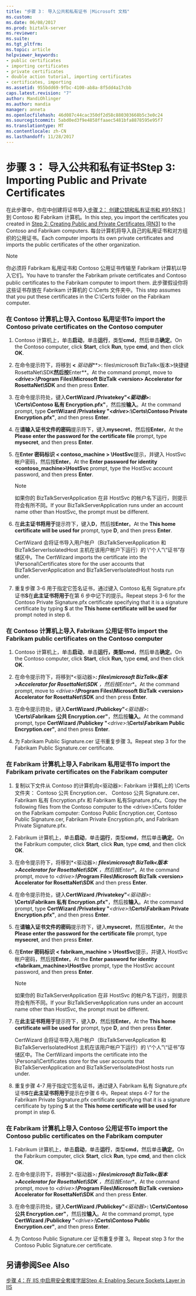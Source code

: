 ```yaml
---
title: "步骤 3： 导入公共和私有证书 |Microsoft 文档"
ms.custom: 
ms.date: 06/08/2017
ms.prod: biztalk-server
ms.reviewer: 
ms.suite: 
ms.tgt_pltfrm: 
ms.topic: article
helpviewer_keywords:
- public certificates
- importing certificates
- private certificates
- double action tutorial, importing certificates
- certificates, importing
ms.assetid: 955bdd69-9fbc-4100-ab8a-8f5dd4a17cbb
caps.latest.revision: "7"
author: MandiOhlinger
ms.author: mandia
manager: anneta
ms.openlocfilehash: 46d087c44cac350df2d58c880303668b5c3e0c24
ms.sourcegitcommit: 5abd0ed3f9e4858ffaaec5481bfa8878595e95f7
ms.translationtype: MT
ms.contentlocale: zh-CN
ms.lasthandoff: 11/28/2017
---
```

# <a name="step-3-importing-public-and-private-certificates"></a><span data-ttu-id="dcdb9-102">步骤 3： 导入公共和私有证书</span><span class="sxs-lookup"><span data-stu-id="dcdb9-102">Step 3: Importing Public and Private Certificates</span></span>
<span data-ttu-id="dcdb9-103">在此步骤中，你在中创建将证书导入[步骤 2： 创建公钥和私有证书和 #91;RN3 &#93;](../../adapters-and-accelerators/accelerator-rosettanet/step-2-creating-public-and-private-certificates.md)到 Contoso 和 Fabrikam 计算机。</span><span class="sxs-lookup"><span data-stu-id="dcdb9-103">In this step, you import the certificates you created in [Step 2: Creating Public and Private Certificates &#91;RN3&#93;](../../adapters-and-accelerators/accelerator-rosettanet/step-2-creating-public-and-private-certificates.md) to the Contoso and Fabrikam computers.</span></span> <span data-ttu-id="dcdb9-104">每台计算机将导入自己的私用证书和对方组织的公用证书。</span><span class="sxs-lookup"><span data-stu-id="dcdb9-104">Each computer imports its own private certificates and imports the public certificates of the other organization.</span></span>  
  
> [!NOTE]
>  <span data-ttu-id="dcdb9-105">你必须将 Fabrikam 私用证书和 Contoso 公用证书传输至 Fabrikam 计算机以导入它们。</span><span class="sxs-lookup"><span data-stu-id="dcdb9-105">You have to transfer the Fabrikam private certificates and Contoso public certificates to the Fabrikam computer to import them.</span></span> <span data-ttu-id="dcdb9-106">此步骤假设你将这些证书存放在 Fabrikam 计算机的 C:\Certs 文件夹中。</span><span class="sxs-lookup"><span data-stu-id="dcdb9-106">This step assumes that you put these certificates in the C:\Certs folder on the Fabrikam computer.</span></span>  
  
### <a name="to-import-the-contoso-private-certificates-on-the-contoso-computer"></a><span data-ttu-id="dcdb9-107">在 Contoso 计算机上导入 Contoso 私用证书</span><span class="sxs-lookup"><span data-stu-id="dcdb9-107">To import the Contoso private certificates on the Contoso computer</span></span>  
  
1.  <span data-ttu-id="dcdb9-108">Contoso 计算机上，单击**启动**，单击**运行**，类型**cmd**，然后单击**确定**。</span><span class="sxs-lookup"><span data-stu-id="dcdb9-108">On the Contoso computer, click **Start**, click **Run**, type **cmd**, and then click **OK**.</span></span>  
  
2.  <span data-ttu-id="dcdb9-109">在命令提示符下，将移到 **\<** *驱动器***\>: files\microsoft BizTalk\<版本\>快捷键RosettaNet\SDK**然后按**Enter**。</span><span class="sxs-lookup"><span data-stu-id="dcdb9-109">At the command prompt, move to **\<***drive***\>:\Program Files\Microsoft BizTalk \<version\> Accelerator for RosettaNet\SDK** and then press **Enter**.</span></span>  
  
3.  <span data-ttu-id="dcdb9-110">在命令提示符处，键入**CertWizard /Privatekey"\<***驱动器***\>: \Certs\Contoso 私有 Encryption.pfx"**，然后按**输入**。</span><span class="sxs-lookup"><span data-stu-id="dcdb9-110">At the command prompt, type **CertWizard /Privatekey "\<***drive***\>:\Certs\Contoso Private Encryption.pfx"**, and then press **Enter**.</span></span>  
  
4.  <span data-ttu-id="dcdb9-111">在**请输入证书文件的密码**提示符下，键入**mysecret**，然后按**Enter**。</span><span class="sxs-lookup"><span data-stu-id="dcdb9-111">At the **Please enter the password for the certificate file** prompt, type **mysecret**, and then press **Enter**.</span></span>  
  
5.  <span data-ttu-id="dcdb9-112">在**Enter 密码标识 < contoso_machine > \HostSvc**提示，并键入 HostSvc 帐户密码，然后按**Enter**。</span><span class="sxs-lookup"><span data-stu-id="dcdb9-112">At the **Enter password for identity <contoso_machine>\HostSvc** prompt, type the HostSvc account password, and then press **Enter**.</span></span>  
  
    > [!NOTE]
    >  <span data-ttu-id="dcdb9-113">如果你的 BizTalkServerApplication 在非 HostSvc 的帐户名下运行，则提示符会有所不同。</span><span class="sxs-lookup"><span data-stu-id="dcdb9-113">If your BizTalkServerApplication runs under an account name other than HostSvc, the prompt must be different.</span></span>  
  
6.  <span data-ttu-id="dcdb9-114">在**此主证书将用于**提示符下，键入**D**，然后按**Enter**。</span><span class="sxs-lookup"><span data-stu-id="dcdb9-114">At the **This home certificate will be used for** prompt, type **D**, and then press **Enter**.</span></span>  
  
     <span data-ttu-id="dcdb9-115">CertWizard 会将证书导入用户帐户（BizTalkServerApplication 和 BizTalkServerIsolatedHost 主机在该用户帐户下运行）的 \“个人”\“证书”存储区中。</span><span class="sxs-lookup"><span data-stu-id="dcdb9-115">The CertWizard imports the certificate into the \Personal\Certificates store for the user accounts that BizTalkServerApplication and BizTalkServerIsolatedHost hosts run under.</span></span>  
  
7.  <span data-ttu-id="dcdb9-116">重复步骤 3-6 用于指定它签名证书，通过键入 Contoso 私有 Signature.pfx 证书**S**在**此主证书将用于**在第 6 步中记下的提示。</span><span class="sxs-lookup"><span data-stu-id="dcdb9-116">Repeat steps 3-6 for the Contoso Private Signature.pfx certificate specifying that it is a signature certificate by typing **S** at the **This home certificate will be used for** prompt noted in step 6.</span></span>  
  
### <a name="to-import-the-fabrikam-public-certificates-on-the-contoso-computer"></a><span data-ttu-id="dcdb9-117">在 Contoso 计算机上导入 Fabrikam 公用证书</span><span class="sxs-lookup"><span data-stu-id="dcdb9-117">To import the Fabrikam public certificates on the Contoso computer</span></span>  
  
1.  <span data-ttu-id="dcdb9-118">Contoso 计算机上，单击**启动**，单击**运行，**类型**cmd**，然后单击**确定**。</span><span class="sxs-lookup"><span data-stu-id="dcdb9-118">On the Contoso computer, click **Start**, click **Run,** type **cmd**, and then click **OK**.</span></span>  
  
2.  <span data-ttu-id="dcdb9-119">在命令提示符下，将移到*\<驱动器\>***: files\microsoft BizTalk\<版本\>Accelerator for RosettaNet\SDK** ，然后按**Enter**。</span><span class="sxs-lookup"><span data-stu-id="dcdb9-119">At the command prompt, move to *\<drive\>***:\Program Files\Microsoft BizTalk \<version\> Accelerator for RosettaNet\SDK** and then press **Enter**.</span></span>  
  
3.  <span data-ttu-id="dcdb9-120">在命令提示符处，键入**CertWizard /Publickey"***\<驱动器\>***: \Certs\Fabrikam 公共 Encryption.cer"**，然后按**输入**。</span><span class="sxs-lookup"><span data-stu-id="dcdb9-120">At the command prompt, type **CertWizard /Publickey "***\<drive\>***:\Certs\Fabrikam Public Encryption.cer"**, and then press **Enter**.</span></span>  
  
4.  <span data-ttu-id="dcdb9-121">为 Fabrikam Public Signature.cer 证书重复步骤 3。</span><span class="sxs-lookup"><span data-stu-id="dcdb9-121">Repeat step 3 for the Fabrikam Public Signature.cer certificate.</span></span>  
  
### <a name="to-import-the-fabrikam-private-certificates-on-the-fabrikam-computer"></a><span data-ttu-id="dcdb9-122">在 Fabrikam 计算机上导入 Fabrikam 私用证书</span><span class="sxs-lookup"><span data-stu-id="dcdb9-122">To import the Fabrikam private certificates on the Fabrikam computer</span></span>  
  
1.  <span data-ttu-id="dcdb9-123">复制以下文件从 Contoso 的计算机向\<驱动器\>: Fabrikam 计算机上的 \Certs 文件夹： Contoso 公共 Encryption.cer、 Contoso 公共 Signature.cer、 Fabrikam 私有 Encryption.pfx 和 Fabrikam 私有Signature.pfx。</span><span class="sxs-lookup"><span data-stu-id="dcdb9-123">Copy the following files from the Contoso computer to the \<drive\>:\Certs folder on the Fabrikam computer: Contoso Public Encryption.cer, Contoso Public Signature.cer, Fabrikam Private Encryption.pfx, and Fabrikam Private Signature.pfx.</span></span>  
  
2.  <span data-ttu-id="dcdb9-124">Fabrikum 计算机上，单击**启动**，单击**运行**，类型**cmd**，然后单击**确定**。</span><span class="sxs-lookup"><span data-stu-id="dcdb9-124">On the Fabrikum computer, click **Start**, click **Run**, type **cmd**, and then click **OK**.</span></span>  
  
3.  <span data-ttu-id="dcdb9-125">在命令提示符下，将移到*\<驱动器\>***: files\microsoft BizTalk\<版本\>Accelerator for RosettaNet\SDK** ，然后按**Enter**。</span><span class="sxs-lookup"><span data-stu-id="dcdb9-125">At the command prompt, move to *\<drive\>***:\Program Files\Microsoft BizTalk \<version\> Accelerator for RosettaNet\SDK** and then press **Enter**.</span></span>  
  
4.  <span data-ttu-id="dcdb9-126">在命令提示符处，键入**CertWizard /Privatekey"***\<驱动器\>***: \Certs\Fabrikam 私有 Encryption.pfx"**，然后按**输入**。</span><span class="sxs-lookup"><span data-stu-id="dcdb9-126">At the command prompt, type **CertWizard /Privatekey "***\<drive\>***:\Certs\Fabrikam Private Encryption.pfx"**, and then press **Enter**.</span></span>  
  
5.  <span data-ttu-id="dcdb9-127">在**请输入证书文件的密码**提示符下，键入**mysecret**，然后按**Enter**。</span><span class="sxs-lookup"><span data-stu-id="dcdb9-127">At the **Please enter the password for the certificate file** prompt, type **mysecret**, and then press **Enter**.</span></span>  
  
6.  <span data-ttu-id="dcdb9-128">在**Enter 密码标识 < fabrikam_machine > \HostSvc**提示，并键入 HostSvc 帐户密码，然后按**Enter**。</span><span class="sxs-lookup"><span data-stu-id="dcdb9-128">At the **Enter password for identity <fabrikam_machine>\HostSvc** prompt, type the HostSvc account password, and then press **Enter**.</span></span>  
  
    > [!NOTE]
    >  <span data-ttu-id="dcdb9-129">如果你的 BizTalkServerApplication 在非 HostSvc 的帐户名下运行，则提示符会有所不同。</span><span class="sxs-lookup"><span data-stu-id="dcdb9-129">If your BizTalkServerApplication runs under an account name other than HostSvc, the prompt must be different.</span></span>  
  
7.  <span data-ttu-id="dcdb9-130">在**此主证书将用于**提示符下，键入**D**，然后按**Enter**。</span><span class="sxs-lookup"><span data-stu-id="dcdb9-130">At the **This home certificate will be used for** prompt, type **D**, and then press **Enter**.</span></span>  
  
     <span data-ttu-id="dcdb9-131">CertWizard 会将证书导入用户帐户（BizTalkServerApplication 和 BizTalkServerIsolatedHost 主机在该用户帐户下运行）的 \“个人”\“证书”存储区中。</span><span class="sxs-lookup"><span data-stu-id="dcdb9-131">The CertWizard imports the certificate into the \Personal\Certificates store for the user accounts that BizTalkServerApplication and BizTalkServerIsolatedHost hosts run under.</span></span>  
  
8.  <span data-ttu-id="dcdb9-132">重复步骤 4-7 用于指定它签名证书，通过键入 Fabrikam 私有 Signature.pfx 证书**S**在**此主证书将用于**提示在步骤 6 中。</span><span class="sxs-lookup"><span data-stu-id="dcdb9-132">Repeat steps 4-7 for the Fabrikam Private Signature.pfx certificate specifying that it is a signature certificate by typing **S** at the **This home certificate will be used for** prompt in step 6.</span></span>  
  
### <a name="to-import-the-contoso-public-certificates-on-the-fabrikam-computer"></a><span data-ttu-id="dcdb9-133">在 Fabrikam 计算机上导入 Contoso 公用证书</span><span class="sxs-lookup"><span data-stu-id="dcdb9-133">To import the Contoso public certificates on the Fabrikam computer</span></span>  
  
1.  <span data-ttu-id="dcdb9-134">Fabrikum 计算机上，单击**启动**，单击**运行**，类型**cmd**，然后单击**确定**。</span><span class="sxs-lookup"><span data-stu-id="dcdb9-134">On the Fabrikum computer, click **Start**, click **Run**, type **cmd**, and then click **OK**.</span></span>  
  
2.  <span data-ttu-id="dcdb9-135">在命令提示符下，将移到*\<驱动器\>***: files\microsoft BizTalk\<版本\>Accelerator for RosettaNet\SDK** ，然后按**Enter**。</span><span class="sxs-lookup"><span data-stu-id="dcdb9-135">At the command prompt, move to *\<drive\>***:\Program Files\Microsoft BizTalk \<version\> Accelerator for RosettaNet\SDK** and then press **Enter**.</span></span>  
  
3.  <span data-ttu-id="dcdb9-136">在命令提示符处，键入**CertWizard /Publickey"***\<驱动器\>***: \Certs\Contoso 公共 Encryption.cer"**，然后按**输入**。</span><span class="sxs-lookup"><span data-stu-id="dcdb9-136">At the command prompt, type **CertWizard /Publickey "***\<drive\>***:\Certs\Contoso Public Encryption.cer"**, and then press **Enter**.</span></span>  
  
4.  <span data-ttu-id="dcdb9-137">为 Contoso Public Signature.cer 证书重复步骤 3。</span><span class="sxs-lookup"><span data-stu-id="dcdb9-137">Repeat step 3 for the Contoso Public Signature.cer certificate.</span></span>  
  
## <a name="see-also"></a><span data-ttu-id="dcdb9-138">另请参阅</span><span class="sxs-lookup"><span data-stu-id="dcdb9-138">See Also</span></span>  
 [<span data-ttu-id="dcdb9-139">步骤 4：在 IIS 中启用安全套接字层</span><span class="sxs-lookup"><span data-stu-id="dcdb9-139">Step 4: Enabling Secure Sockets Layer in IIS</span></span>](../../adapters-and-accelerators/accelerator-rosettanet/step-4-enabling-secure-sockets-layer-in-iis.md)